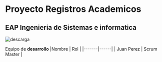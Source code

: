 # Proyecto Registros Academicos
## EAP Ingenieria de Sistemas e informatica


![descarga](https://github.com/FranklinR26/proyecto/assets/116931908/41fe3093-3799-4f96-93c3-a91270b1cf31)


Equipo de **desarrollo**
|Nombre | Rol |
|-------|------|
| Juan Perez | Scrum Master |
